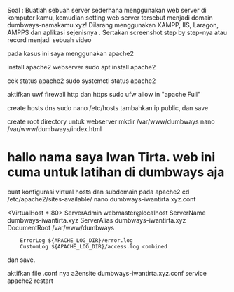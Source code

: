 Soal :
Buatlah sebuah server sederhana menggunakan web server di komputer kamu, kemudian setting web server tersebut menjadi domain dumbways-namakamu.xyz!  Dilarang menggunakan XAMPP, IIS, Laragon, AMPPS dan aplikasi sejenisnya . Sertakan screenshot step by step-nya atau record menjadi sebuah video 


pada kasus ini saya menggunakan apache2

install apache2 webserver 
sudo apt install apache2

cek status apache2
sudo systemctl status apache2

aktifkan uwf firewall http dan https
sudo ufw allow in "apache Full"

create hosts dns
sudo nano /etc/hosts
tambahkan ip public, dan save

create root directory untuk webserver
mkdir /var/www/dumbways
nano /var/www/dumbways/index.html

<h1>hallo nama saya Iwan Tirta. web ini cuma untuk latihan di dumbways aja</h1>

buat konfigurasi virtual hosts dan subdomain pada apache2
cd /etc/apache2/sites-available/
nano dumbways-iwantirta.xyz.conf


<VirtualHost *:80>
        ServerAdmin webmaster@localhost
        ServerName dumbways-iwantirta.xyz
        ServerAlias dumbways-iwantirta.xyz
        DocumentRoot /var/www/dumbways

        ErrorLog ${APACHE_LOG_DIR}/error.log
        CustomLog ${APACHE_LOG_DIR}/access.log combined
</VirtualHost>

dan save.

aktifkan file .conf nya
a2ensite dumbways-iwantirta.xyz.conf
service apache2 restart